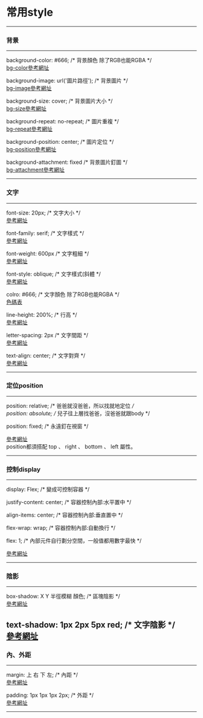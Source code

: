 # 常用style

----

###  背景

----

background-color: #666;             /* 背景顏色 除了RGB也能RGBA */<br/>
[bg-color參考網址](https://developer.mozilla.org/zh-TW/docs/Web/CSS/background-color)<br>

background-image: url('圖片路徑');   /* 背景圖片 */<br>
[bg-image參考網址](https://developer.mozilla.org/zh-CN/docs/Web/CSS/background-image)<br>

background-size: cover;             /* 背景圖片大小 */<br>
[bg-size參考網址](https://developer.mozilla.org/zh-CN/docs/Web/CSS/background-size)<br>

background-repeat: no-repeat;       /* 圖片重複 */<br>
[bg-repeat參考網址](https://developer.mozilla.org/en-US/docs/Web/CSS/background-repeat)<br>

background-position: center;        /* 圖片定位 */<br>
[bg-position參考網址](https://developer.mozilla.org/zh-CN/docs/Web/CSS/background-position)<br>

background-attachment: fixed        /* 背景圖片釘圖 */<br>
[bg-attachment參考網址](https://developer.mozilla.org/zh-TW/docs/Web/CSS/background-attachment)<br>

----

###  文字

----

font-size: 20px;            /* 文字大小 */<br>
[參考網址](https://developer.mozilla.org/en-US/docs/Web/CSS/font-size)<br>

font-family: serif;          /* 文字樣式 */<br>
[參考網址](https://developer.mozilla.org/zh-CN/docs/Web/CSS/font-family)<br>

font-weight: 600px          /* 文字粗細 */<br>
[參考網址](https://developer.mozilla.org/en-US/docs/Web/CSS/font-weight)<br>

font-style: oblique;         /* 文字樣式(斜體 */<br>
[參考網址](https://developer.mozilla.org/zh-CN/docs/Web/CSS/font-style)<br>

colro: #666;                 /* 文字顏色 除了RGB也能RGBA */<br>
[色碼表](https://www.toodoo.com/db/color.html)<br>

line-height: 200%;          /* 行高 */<br>
[參考網址](https://developer.mozilla.org/zh-CN/docs/Web/CSS/line-height)<br>

letter-spacing: 2px        /* 文字間距 */<br>
[參考網址](https://developer.mozilla.org/zh-CN/docs/Web/CSS/letter-spacing)<br>

text-align: center;         /* 文字對齊 */<br>
[參考網址](https://developer.mozilla.org/en-US/docs/Web/CSS/text-align)<br>

----

###  定位position

----

position: relative;         /* 爸爸就沒爸爸，所以找就地定位 */<br>
position: absolute;         /* 兒子往上層找爸爸，沒爸爸就跟body */<br>

position: fixed;             /* 永遠釘在視窗 */<br>

[參考網址](https://zh-tw.learnlayout.com/position.html)<br>
position都須搭配 top 、 right 、 bottom 、 left 屬性。<br>

----

###  控制display

----

display: Flex;                   /* 變成可控制容器 */<br>

justify-content: center;         /* 容器控制內部:水平置中 */<br>

align-items: center;             /* 容器控制內部:垂直置中 */<br>

flex-wrap: wrap;                 /* 容器控制內部:自動換行 */<br>

flex: 1;                      /* 內部元件自行劃分空間，一般值都用數字最快 */<br>

[參考網址](https://wcc723.github.io/css/2017/07/21/css-flex/)<br>

----

###  陰影

----

box-shadow: X Y 半徑模糊 顏色;           /* 區塊陰影 */<br>
[參考網址](https://developer.mozilla.org/zh-TW/docs/Web/CSS/box-shadow)<br>

text-shadow: 1px 2px 5px red;          /* 文字陰影 */<br>
[參考網址](https://developer.mozilla.org/zh-CN/docs/Web/CSS/text-shadow)<br>
----

###  內、外距

----

margin: 上 右 下 左;           /* 內距 */<br>
[參考網址](https://developer.mozilla.org/zh-CN/docs/Web/CSS/margin)<br>

padding: 1px 1px 1px 2px;          /* 外距 */<br>
[參考網址](https://developer.mozilla.org/zh-CN/docs/Web/CSS/padding)<br>

----